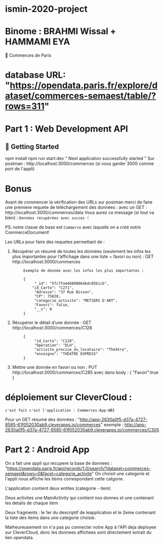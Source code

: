 # ismin-2020-project

# Binome : BRAHMI Wissal + HAMMAMI EYA


📝 Commerces de Paris 
# database URL: "https://opendata.paris.fr/explore/dataset/commerces-semaest/table/?rows=311" 
 
        
# Part 1 : Web Development API
## 🚀 Getting Started

npm install
npm run start:dev
    " Nest application successfully started "
Sur postman : http://localhost:3000/commerces (si vous garder 3000 comme port de l'appli)


# Bonus 
Avant de commencer la vérification des URLs sur postman merci de faire une premiere requete de téléchargement des données :
                             avec un GET : http://localhost:3000/commerces/data
                             Vous aurez ce message (si tout va bien) :  `Données récupérées avec succes !` 

PS: notre classe de base est `Commerce` avec laquelle on a créé notre CommerceDocument! 


Les URLs pour faire des requetes permettant de :
1. Récupérer un résumé de toutes les données (seulement les infos les plus importantes pour l’affichage dans une liste + favori ou non) :
            GET http://localhost:3000/commerces

            Exemple de donnée avec les infos les plus importantes :
        
            {
                 "_id": "5fc7fa446890064bdc05b1cb",
                "id_Carto": "C271",
                 "Adresse": "37 Rue Bisson",
                 "CP": 75020,
                 "categorie_activite": "METIERS D'ART",
                 "Favori": false,
                 "__v": 0
            } 

2. Récupérer le détail d’une donnée :
            GET http://localhost:3000/commerces/C128
            
            {
                 "id_Carto": "C128",
                 "Operation": "DLH",
                 "activite_precise_du_locataire": "Théâtre",
                 "enseigne": "THÉATRE EXPRESS"
            }

3. Mettre une donnée en favori ou non :
            PUT http://localhost:3000/commerces/C285    avec dans body : {
                                                                            "Favori":true
                                                                        }

# déploiement sur CleverCloud : 
    c'est fait c'est l'application : Commerces-App-WBI 
   Pour un GET résumé des données :  "http://app-2630a0f5-d37a-4727-8585-61f052030ab9.cleverapps.io/commerces"
                            exemple : http://app-2630a0f5-d37a-4727-8585-61f052030ab9.cleverapps.io/commerces/C305

# Part 2 : Android App

On a fait une appli qui recupere  la base de donnees :  "https://opendata.paris.fr/api/records/1.0/search/?dataset=commerces-semaest&rows=0&facet=categorie_activite"
On choisit une categorie et l'appli nous affiche les items correspondant  cette catgorie .

L'application contient deux entites (categorie - item)

Deux activites une MainActivity qui contient nos donnes et une contenant les details de chaque item

Deux fragments : le 1er du descriptif de leapplication et le 2eme contenant la liste des items dans une categorie choisie.

Malheureusement on n'a pas pu connecter notre App à l'API deja deployee sur CleverCloud, donc les donnees affichees sont directement extrait du lien opendata.
